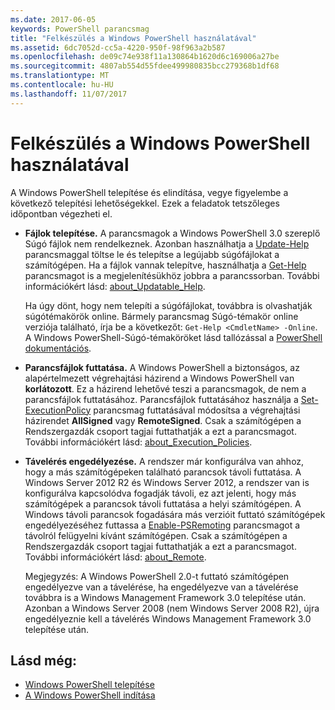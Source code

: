 ```yaml
---
ms.date: 2017-06-05
keywords: PowerShell parancsmag
title: "Felkészülés a Windows PowerShell használatával"
ms.assetid: 6dc7052d-cc5a-4220-950f-98f963a2b587
ms.openlocfilehash: de09c74e938f11a130864b1620d6c169006a27be
ms.sourcegitcommit: 4807ab554d55fdee499980835bcc279368b1df68
ms.translationtype: MT
ms.contentlocale: hu-HU
ms.lasthandoff: 11/07/2017
---
```

# <a name="getting-ready-to-use-windows-powershell"></a>Felkészülés a Windows PowerShell használatával
A Windows PowerShell telepítése és elindítása, vegye figyelembe a következő telepítési lehetőségekkel. Ezek a feladatok tetszőleges időpontban végezheti el.

- **Fájlok telepítése.** A parancsmagok a Windows PowerShell 3.0 szereplő Súgó fájlok nem rendelkeznek. Azonban használhatja a [Update-Help](/powershell/module/microsoft.powershell.core/update-help) parancsmaggal töltse le és telepítse a legújabb súgófájlokat a számítógépen. Ha a fájlok vannak telepítve, használhatja a [Get-Help](/powershell/module/microsoft.powershell.core/get-help) parancsmagot is a megjelenítésükhöz jobbra a parancssorban. További információkért lásd: [about_Updatable_Help](/powershell/module/microsoft.powershell.core/about/about_execution_policies).

    Ha úgy dönt, hogy nem telepíti a súgófájlokat, továbbra is olvashatják súgótémakörök online. Bármely parancsmag Súgó-témakör online verziója található, írja be a következőt: `Get-Help <CmdletName> -Online`. A Windows PowerShell-Súgó-témaköröket lásd tallózással a [PowerShell dokumentációs](/powershell/scripting).

- **Parancsfájlok futtatása.** A Windows PowerShell a biztonságos, az alapértelmezett végrehajtási házirend a Windows PowerShell van **korlátozott**. Ez a házirend lehetővé teszi a parancsmagok, de nem a parancsfájlok futtatásához. Parancsfájlok futtatásához használja a [Set-ExecutionPolicy](/powershell/module/microsoft.powershell.security/set-executionpolicy) parancsmag futtatásával módosítsa a végrehajtási házirendet **AllSigned** vagy **RemoteSigned**. Csak a számítógépen a Rendszergazdák csoport tagjai futtathatják a ezt a parancsmagot. További információkért lásd: [about_Execution_Policies](/powershell/module/microsoft.powershell.core/about/about_execution_policies).

- **Távelérés engedélyezése.** A rendszer már konfigurálva van ahhoz, hogy a más számítógépeken található parancsok távoli futtatása. A Windows Server 2012 R2 és Windows Server 2012, a rendszer van is konfigurálva kapcsolódva fogadják távoli, ez azt jelenti, hogy más számítógépek a parancsok távoli futtatása a helyi számítógépen. A Windows távoli parancsok fogadására más verzióit futtató számítógépek engedélyezéséhez futtassa a [Enable-PSRemoting](/powershell/module/microsoft.powershell.core/enable-psremoting) parancsmagot a távolról felügyelni kívánt számítógépen. Csak a számítógépen a Rendszergazdák csoport tagjai futtathatják a ezt a parancsmagot. További információkért lásd: [about_Remote](/powershell/module/microsoft.powershell.core/about/about_remote).

    Megjegyzés: A Windows PowerShell 2.0-t futtató számítógépen engedélyezve van a távelérése, ha engedélyezve van a távelérése továbbra is a Windows Management Framework 3.0 telepítése után. Azonban a Windows Server 2008 (nem Windows Server 2008 R2), újra engedélyeznie kell a távelérés Windows Management Framework 3.0 telepítése után.

## <a name="see-also"></a>Lásd még:
- [Windows PowerShell telepítése](../setup/Installing-Windows-PowerShell.md)
- [A Windows PowerShell indítása](/powershell/scripting/setup/starting-windows-powershell)

